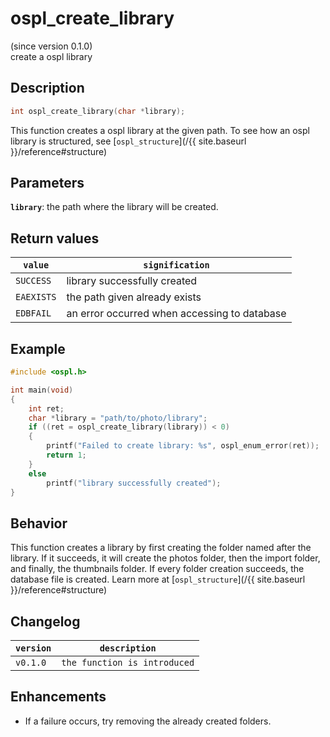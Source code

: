 # ospl_create_library
(since version 0.1.0)  
create a ospl library

## Description
```c
int ospl_create_library(char *library);
```
This function creates a ospl library at the given path. To see how an ospl library is structured, see [``ospl_structure``](/{{ site.baseurl }}/reference#structure)

## Parameters
**`library`**: the path where the library will be created.

## Return values

| ``value``    | ``signification``                            |
| ------------ | -------------------------------------------- |
| ``SUCCESS``  | library successfully created                 |
| ``EAEXISTS`` | the path given already exists                |
| ``EDBFAIL``  | an error occurred when accessing to database |

## Example
```c
#include <ospl.h>

int main(void)
{
	int ret;
	char *library = "path/to/photo/library";
	if ((ret = ospl_create_library(library)) < 0)
	{
		printf("Failed to create library: %s", ospl_enum_error(ret));
		return 1;
	}
	else
		printf("library successfully created");
}
```

## Behavior

This function creates a library by first creating the folder named after the library. If it succeeds, it will create the photos folder, then the import folder, and finally, the thumbnails folder. If every folder creation succeeds, the database file is created. Learn more at [``ospl_structure``](/{{ site.baseurl }}/reference#structure)

## Changelog

|``version`` | ``description``                     |
|------------|-------------------------------------|
|``v0.1.0``  | ``the function is introduced``      |

## Enhancements

- If a failure occurs, try removing the already created folders.
